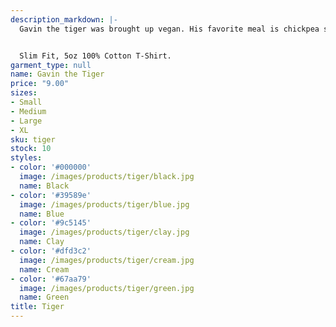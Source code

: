 ```yaml
---
description_markdown: |-
  Gavin the tiger was brought up vegan. His favorite meal is chickpea salad with a lemon juice dressing.


  Slim Fit, 5oz 100% Cotton T-Shirt.
garment_type: null
name: Gavin the Tiger
price: "9.00"
sizes:
- Small
- Medium
- Large
- XL
sku: tiger
stock: 10
styles:
- color: '#000000'
  image: /images/products/tiger/black.jpg
  name: Black
- color: '#39589e'
  image: /images/products/tiger/blue.jpg
  name: Blue
- color: '#9c5145'
  image: /images/products/tiger/clay.jpg
  name: Clay
- color: '#dfd3c2'
  image: /images/products/tiger/cream.jpg
  name: Cream
- color: '#67aa79'
  image: /images/products/tiger/green.jpg
  name: Green
title: Tiger
---
```

